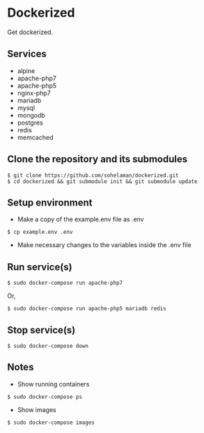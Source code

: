 # Dockerized

Get dockerized.

## Services
- alpine
- apache-php7
- apache-php5
- nginx-php7
- mariadb
- mysql
- mongodb
- postgres
- redis
- memcached

## Clone the repository and its submodules
```
$ git clone https://github.com/sohelaman/dockerized.git
$ cd dockerized && git submodule init && git submodule update
```

## Setup environment
- Make a copy of the example.env file as .env
```
$ cp example.env .env
```
- Make necessary changes to the variables inside the .env file

## Run service(s)
```
$ sudo docker-compose run apache-php7
```
Or,
```
$ sudo docker-compose run apache-php5 mariadb redis
```

## Stop service(s)
```
$ sudo docker-compose down
```

## Notes
- Show running containers
```
$ sudo docker-compose ps
```
- Show images
```
$ sudo docker-compose images
```
